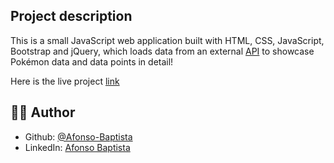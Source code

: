 ## Project description
This is a small JavaScript web application built with HTML, CSS, JavaScript, Bootstrap and jQuery, which loads data from an external [API](https://pokeapi.co/) to showcase Pokémon data and data points in detail!

Here is the live project [link](https://afonso-baptista.github.io/javascript-app-pokedex/)

## 👨‍💻 Author
- Github: [@Afonso-Baptista](https://github.com/Afonso-Baptista)
- LinkedIn: [Afonso Baptista](https://linkedin.com/in/afonso-baptista)
